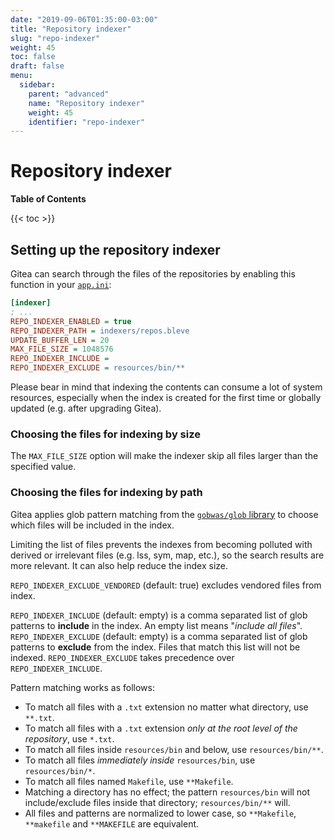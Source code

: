 ```yaml
---
date: "2019-09-06T01:35:00-03:00"
title: "Repository indexer"
slug: "repo-indexer"
weight: 45
toc: false
draft: false
menu:
  sidebar:
    parent: "advanced"
    name: "Repository indexer"
    weight: 45
    identifier: "repo-indexer"
---
```


# Repository indexer

**Table of Contents**

{{< toc >}}

## Setting up the repository indexer

Gitea can search through the files of the repositories by enabling this function in your [`app.ini`](https://docs.git3.sh/en-us/config-cheat-sheet/):

```ini
[indexer]
; ...
REPO_INDEXER_ENABLED = true
REPO_INDEXER_PATH = indexers/repos.bleve
UPDATE_BUFFER_LEN = 20
MAX_FILE_SIZE = 1048576
REPO_INDEXER_INCLUDE =
REPO_INDEXER_EXCLUDE = resources/bin/**
```

Please bear in mind that indexing the contents can consume a lot of system resources, especially when the index is created for the first time or globally updated (e.g. after upgrading Gitea).

### Choosing the files for indexing by size

The `MAX_FILE_SIZE` option will make the indexer skip all files larger than the specified value.

### Choosing the files for indexing by path

Gitea applies glob pattern matching from the [`gobwas/glob` library](https://github.com/gobwas/glob) to choose which files will be included in the index.

Limiting the list of files prevents the indexes from becoming polluted with derived or irrelevant files (e.g. lss, sym, map, etc.), so the search results are more relevant. It can also help reduce the index size.

`REPO_INDEXER_EXCLUDE_VENDORED` (default: true) excludes vendored files from index.

`REPO_INDEXER_INCLUDE` (default: empty) is a comma separated list of glob patterns to **include** in the index. An empty list means "_include all files_".
`REPO_INDEXER_EXCLUDE` (default: empty) is a comma separated list of glob patterns to **exclude** from the index. Files that match this list will not be indexed. `REPO_INDEXER_EXCLUDE` takes precedence over `REPO_INDEXER_INCLUDE`.

Pattern matching works as follows:

- To match all files with a `.txt` extension no matter what directory, use `**.txt`.
- To match all files with a `.txt` extension _only at the root level of the repository_, use `*.txt`.
- To match all files inside `resources/bin` and below, use `resources/bin/**`.
- To match all files _immediately inside_ `resources/bin`, use `resources/bin/*`.
- To match all files named `Makefile`, use `**Makefile`.
- Matching a directory has no effect; the pattern `resources/bin` will not include/exclude files inside that directory; `resources/bin/**` will.
- All files and patterns are normalized to lower case, so `**Makefile`, `**makefile` and `**MAKEFILE` are equivalent.
